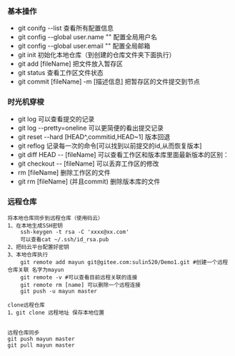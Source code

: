 ### 基本操作
- git conifg --list 查看所有配置信息
- git config --global user.name "" 配置全局用户名
- git config --global user.email "" 配置全局邮箱
- git init 初始化本地仓库（到创建的仓库文件夹下面执行）
- git add [fileName] 把文件放入暂存区
- git status 查看工作区文件状态
- git commit [fileName] -m [描述信息] 把暂存区的文件提交到节点

### 时光机穿梭
- git log 可以查看提交的记录
- git log --pretty=oneline 可以更简便的看出提交记录
- git reset --hard [HEAD^,commitid,HEAD~1] 版本回退
- git reflog 记录每一次的命令[可以找到以前提交的id,从而恢复版本]
- git diff HEAD -- [fileName] 可以查看工作区和版本库里面最新版本的区别：
- git checkout -- [fileName] 可以丢弃工作区的修改
- rm [fileName] 删除工作区的文件
- git rm [fileName] (并且commit) 删除版本库的文件

### 远程仓库

```
将本地仓库同步到远程仓库（使用码云）
1、在本地生成SSH密钥
    ssh-keygen -t rsa -C 'xxxx@xx.com'
    可以查看cat ~/.ssh/id_rsa.pub
2、把码云平台配置好密钥
3、本地仓库执行
    git remote add mayun git@gitee.com:sulin520/Demo1.git #创建一个远程仓库关联 名字为mayun
    git remote -v #可以查看目前远程关联的连接
    git remote rm [name] 可以删除一个远程连接
    git push -u mayun master

clone远程仓库
1、git clone 远程地址 保存本地位置


远程仓库同步 
git push mayun master
git pull mayun master
```
